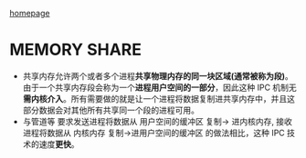 [homepage](../index.md)

# MEMORY SHARE

- 共享内存允许两个或者多个进程**共享物理内存的同一块区域(通常被称为段)**。由于一个共享内存段会称为一个**进程用户空间的一部分**，因此这种 IPC 机制无**需内核介入**。所有需要做的就是让一个进程将数据复制进共享内存中，并且这部分数据会对其他所有共享同一个段的进程可用。
- 与管道等 要求发送进程将数据从 用户空间的缓冲区 复制-> 进内核内存, 接收进程将数据从 内核内存 复制->进用户空间的缓冲区 的做法相比，这种 IPC 技术的速度**更快**。
